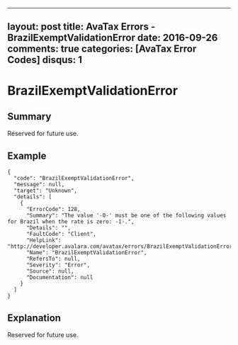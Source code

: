 
---
layout: post
title: AvaTax Errors - BrazilExemptValidationError
date: 2016-09-26
comments: true
categories: [AvaTax Error Codes]
disqus: 1
---

# BrazilExemptValidationError

## Summary

Reserved for future use.

## Example

    {
      "code": "BrazilExemptValidationError",
      "message": null,
      "target": "Unknown",
      "details": [
        {
          "ErrorCode": 128,
          "Summary": "The value '-0-' must be one of the following values for Brazil when the rate is zero: -1-.",
          "Details": "",
          "FaultCode": "Client",
          "HelpLink": "http://developer.avalara.com/avatax/errors/BrazilExemptValidationError",
          "Name": "BrazilExemptValidationError",
          "RefersTo": null,
          "Severity": "Error",
          "Source": null,
          "Documentation": null
        }
      ]
    }

## Explanation

Reserved for future use.